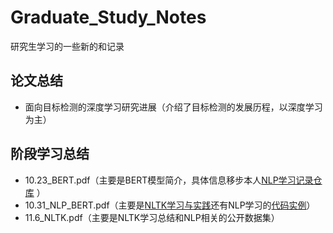 # Graduate_Study_Notes
研究生学习的一些新的和记录

## 论文总结
- 面向目标检测的深度学习研究进展（介绍了目标检测的发展历程，以深度学习为主）

## 阶段学习总结
- 10.23_BERT.pdf（主要是BERT模型简介，具体信息移步本人[NLP学习记录仓库](https://github.com/dhwgithub/NLP_Learn_Record/tree/main/BERT) ）
- 10.31_NLP_BERT.pdf（主要是[NLTK学习与实践](https://github.com/dhwgithub/NLP_Learn_Record/tree/main/PYTHON%E8%87%AA%E7%84%B6%E8%AF%AD%E8%A8%80%E5%A4%84%E7%90%86-%E4%B8%AD%E6%96%87%E7%89%88)还有NLP学习的[代码实例](https://github.com/dhwgithub/ML-Example-Small-Project)）
- 11.6_NLTK.pdf（主要是NLTK学习总结和NLP相关的公开数据集）
